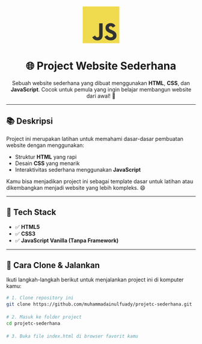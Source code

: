 <!-- Banner Project -->
<p align="center">
  <img src="https://raw.githubusercontent.com/devicons/devicon/master/icons/javascript/javascript-original.svg" alt="Project Banner" width="100px">
</p>

<h1 align="center">🌐 Project Website Sederhana</h1>

<p align="center">
  Sebuah website sederhana yang dibuat menggunakan <strong>HTML</strong>, <strong>CSS</strong>, dan <strong>JavaScript</strong>. 
  Cocok untuk pemula yang ingin belajar membangun website dari awal! 🚀
</p>

---

## 📚 Deskripsi

Project ini merupakan latihan untuk memahami dasar-dasar pembuatan website dengan menggunakan:
- Struktur **HTML** yang rapi
- Desain **CSS** yang menarik
- Interaktivitas sederhana menggunakan **JavaScript**

Kamu bisa menjadikan project ini sebagai template dasar untuk latihan atau dikembangkan menjadi website yang lebih kompleks. 😄

---

## 🔧 Tech Stack

- ✅ **HTML5**
- ✅ **CSS3**
- ✅ **JavaScript Vanilla (Tanpa Framework)**

---

## 🚀 Cara Clone & Jalankan

Ikuti langkah-langkah berikut untuk menjalankan project ini di komputer kamu:

```bash
# 1. Clone repository ini
git clone https://github.com/muhammadainulfuady/projetc-sederhana.git

# 2. Masuk ke folder project
cd projetc-sederhana

# 3. Buka file index.html di browser favorit kamu